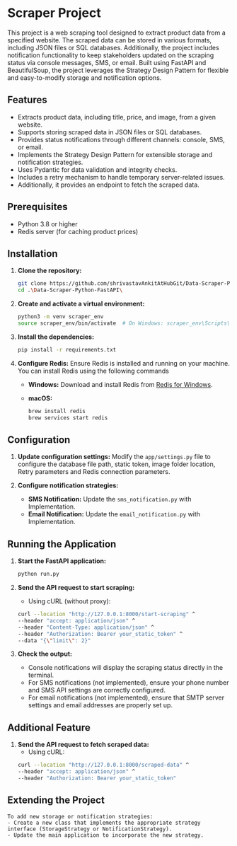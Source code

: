# Scraper Project

This project is a web scraping tool designed to extract product data from a specified website. The scraped data can be stored in various formats, including JSON files or SQL databases. Additionally, the project includes notification functionality to keep stakeholders updated on the scraping status via console messages, SMS, or email. Built using FastAPI and BeautifulSoup, the project leverages the Strategy Design Pattern for flexible and easy-to-modify storage and notification options.

## Features

- Extracts product data, including title, price, and image, from a given website.
- Supports storing scraped data in JSON files or SQL databases.
- Provides status notifications through different channels: console, SMS, or email.
- Implements the Strategy Design Pattern for extensible storage and notification strategies.
- Uses Pydantic for data validation and integrity checks.
- Includes a retry mechanism to handle temporary server-related issues.
- Additionally, it provides an endpoint to fetch the scraped data.

## Prerequisites

- Python 3.8 or higher
- Redis server (for caching product prices)

## Installation

1. **Clone the repository:**
    ```sh
    git clone https://github.com/shrivastavAnkitAtHubGit/Data-Scraper-Python-FastAPI.git
    cd .\Data-Scraper-Python-FastAPI\
    ```

2. **Create and activate a virtual environment:**
    ```sh
    python3 -m venv scraper_env
    source scraper_env/bin/activate  # On Windows: scraper_env\Scripts\activate
    ```

3. **Install the dependencies:**
    ```sh
    pip install -r requirements.txt
    ```

4. **Configure Redis:**
    Ensure Redis is installed and running on your machine. You can install Redis using the following commands
    - **Windows:**
      Download and install Redis from [Redis for Windows](https://github.com/microsoftarchive/redis/releases).

    - **macOS:**
      ```sh
      brew install redis
      brew services start redis
      ```

## Configuration

1. **Update configuration settings:**
    Modify the `app/settings.py` file to configure the database file path, static token, image folder location, Retry parameters and Redis connection parameters.

2. **Configure notification strategies:**
    - **SMS Notification:** Update the `sms_notification.py` with Implementation.
    - **Email Notification:** Update the `email_notification.py` with Implementation.

## Running the Application

1. **Start the FastAPI application:**
    ```sh
    python run.py
    ```

2. **Send the API request to start scraping:**
    - Using cURL (without proxy):
    ```sh
    curl --location "http://127.0.0.1:8000/start-scraping" ^
    --header "accept: application/json" ^
    --header "Content-Type: application/json" ^
    --header "Authorization: Bearer your_static_token" ^
    --data "{\"limit\": 2}"
    ```


3. **Check the output:**

    - Console notifications will display the scraping status directly in the terminal.
    - For SMS notifications (not implemented), ensure your phone number and SMS API settings are correctly configured.
    - For email notifications (not implemented), ensure that SMTP server settings and email addresses are properly set up.

## Additional Feature
1. **Send the API request to fetch scraped data:**
    - Using cURL:
    ```sh
    curl --location "http://127.0.0.1:8000/scraped-data" ^
    --header "accept: application/json" ^
    --header "Authorization: Bearer your_static_token"
    ```
## Extending the Project

    To add new storage or notification strategies:
    - Create a new class that implements the appropriate strategy interface (StorageStrategy or NotificationStrategy).
    - Update the main application to incorporate the new strategy.

